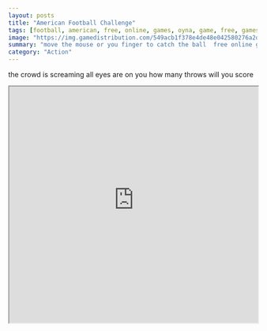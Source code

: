 ```yaml
---
layout: posts
title: "American Football Challenge"
tags: [football, american, free, online, games, oyna, game, free, games, play, play, games]
image: "https://img.gamedistribution.com/549acb1f378e4de48e042580276a2d51-512x512.jpeg"
summary: "move the mouse or you finger to catch the ball  free online games oyna game free games play play games"
category: "Action"
---
```


the crowd is screaming all eyes are on you how many throws will you score

<iframe width="100%" height="480px;" src="https://html5.gamedistribution.com/549acb1f378e4de48e042580276a2d51/"></iframe>
